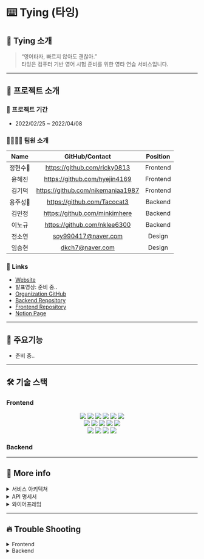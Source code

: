 ⌨️ Tying (타잉)
=============
## 💭 Tying 소개
>“영어타자, 빠르지 않아도 괜찮아.”
<br>타잉은 컴퓨터 기반 영어 시험 준비를 위한 영타 연습 서비스입니다.
* * *

## 📣 프로젝트 소개
### 📆 프로젝트 기간
- 2022/02/25 ~ 2022/04/08

### 👨‍💻👩‍💻 팀원 소개
|Name|GitHub/Contact|Position|
|:---:|:---:|:---:|
|정현수🔰|https://github.com/ricky0813|Frontend|
|윤혜진|https://github.com/hyejin4169|Frontend|
|김기덕|https://github.com/nikemaniaa1987|Frontend|
|용주성🔰|https://github.com/Tacocat3|Backend|
|김민정|https://github.com/minkimhere|Backend|
|이노규|https://github.com/nklee6300|Backend|
|전소연|soy990417@naver.com|Design|
|임승현|dkch7@naver.com|Design|

### 📌 Links
- [Website](https://ty-ing.com/)
- 발표영상: 준비 중..
- [Organization GitHub](https://github.com/ty-ing)
- [Backend Repository](https://github.com/ty-ing/ty-ing_BE)
- [Frontend Repository](https://github.com/ty-ing/ty-ing_FE)
- [Notion Page](https://bit.ly/3K9RDgh)

* * *

## 💎 주요기능
- 준비 중..

* * *

## 🛠 기술 스택
### Frontend
<p align="center">
<img src="https://img.shields.io/badge/javascript-F7DF1E?style=for-the-badge&logo=javascript&logoColor=black">
<img src="https://img.shields.io/badge/html5-E34F26?style=for-the-badge&logo=html5&logoColor=white">
<img src="https://img.shields.io/badge/css-1572B6?style=for-the-badge&logo=css3&logoColor=white">
<img src="https://img.shields.io/badge/react-61DAFB?style=for-the-badge&logo=react&logoColor=black">
<img src="https://img.shields.io/badge/redux-764ABC?style=for-the-badge&logo=react&logoColor=black">
<img src="https://img.shields.io/badge/axios-007CE2?style=for-the-badge&logo=axios&logoColor=white">
</br>
<img src="https://img.shields.io/badge/reactrouterdom-CA4245?style=for-the-badge&logo=reactrouterdom&logoColor=white">
<img src="https://img.shields.io/badge/styledcomponents-DB7093?style=for-the-badge&logo=styledcomponents&logoColor=white">
<img src="https://img.shields.io/badge/amazonaws-232F3E?style=for-the-badge&logo=amazonaws&logoColor=white">
<img src="https://img.shields.io/badge/amazons3-569A31?style=for-the-badge&logo=amazons3&logoColor=white"> 
<img src="https://img.shields.io/badge/route53-F7A81B?style=for-the-badge&logo=route53&logoColor=white">
</br>
<img src="https://img.shields.io/badge/cloudfront-04ACE6?style=for-the-badge&logo=cloudfront&logoColor=white">
<img src="https://img.shields.io/badge/googleanalytics-E37400?style=for-the-badge&logo=googleanalytics&logoColor=white">
<img src="https://img.shields.io/badge/github-181717?style=for-the-badge&logo=github&logoColor=white">
<img src="https://img.shields.io/badge/git-F05032?style=for-the-badge&logo=git&logoColor=white">

### Backend

* * *

## 📖 More info
<details>
<summary>서비스 아키텍쳐</summary>
- 준비 중..
</details>
<details>
<summary>API 명세서</summary>
- 준비 중..
</details>
<details>
<summary>와이어프레임</summary>
- 준비 중..
</details>

* * *

## 🔥 Trouble Shooting
<details>
<summary>Frontend</summary>
- 준비 중..
</details>
<details>
<summary>Backend</summary>
- 준비 중..
</details>
